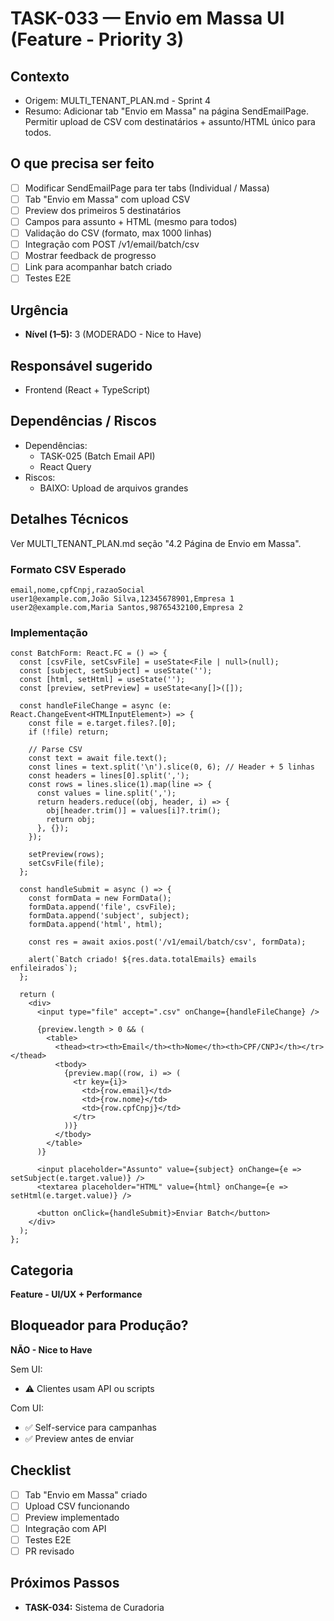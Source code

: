 # TASK-033 — Envio em Massa UI (Feature - Priority 3)

## Contexto
- Origem: MULTI_TENANT_PLAN.md - Sprint 4
- Resumo: Adicionar tab "Envio em Massa" na página SendEmailPage. Permitir upload de CSV com destinatários + assunto/HTML único para todos.

## O que precisa ser feito
- [ ] Modificar SendEmailPage para ter tabs (Individual / Massa)
- [ ] Tab "Envio em Massa" com upload CSV
- [ ] Preview dos primeiros 5 destinatários
- [ ] Campos para assunto + HTML (mesmo para todos)
- [ ] Validação do CSV (formato, max 1000 linhas)
- [ ] Integração com POST /v1/email/batch/csv
- [ ] Mostrar feedback de progresso
- [ ] Link para acompanhar batch criado
- [ ] Testes E2E

## Urgência
- **Nível (1–5):** 3 (MODERADO - Nice to Have)

## Responsável sugerido
- Frontend (React + TypeScript)

## Dependências / Riscos
- Dependências:
  - TASK-025 (Batch Email API)
  - React Query
- Riscos:
  - BAIXO: Upload de arquivos grandes

## Detalhes Técnicos

Ver MULTI_TENANT_PLAN.md seção "4.2 Página de Envio em Massa".

### Formato CSV Esperado

```csv
email,nome,cpfCnpj,razaoSocial
user1@example.com,João Silva,12345678901,Empresa 1
user2@example.com,Maria Santos,98765432100,Empresa 2
```

### Implementação

```tsx
const BatchForm: React.FC = () => {
  const [csvFile, setCsvFile] = useState<File | null>(null);
  const [subject, setSubject] = useState('');
  const [html, setHtml] = useState('');
  const [preview, setPreview] = useState<any[]>([]);

  const handleFileChange = async (e: React.ChangeEvent<HTMLInputElement>) => {
    const file = e.target.files?.[0];
    if (!file) return;

    // Parse CSV
    const text = await file.text();
    const lines = text.split('\n').slice(0, 6); // Header + 5 linhas
    const headers = lines[0].split(',');
    const rows = lines.slice(1).map(line => {
      const values = line.split(',');
      return headers.reduce((obj, header, i) => {
        obj[header.trim()] = values[i]?.trim();
        return obj;
      }, {});
    });

    setPreview(rows);
    setCsvFile(file);
  };

  const handleSubmit = async () => {
    const formData = new FormData();
    formData.append('file', csvFile);
    formData.append('subject', subject);
    formData.append('html', html);

    const res = await axios.post('/v1/email/batch/csv', formData);

    alert(`Batch criado! ${res.data.totalEmails} emails enfileirados`);
  };

  return (
    <div>
      <input type="file" accept=".csv" onChange={handleFileChange} />

      {preview.length > 0 && (
        <table>
          <thead><tr><th>Email</th><th>Nome</th><th>CPF/CNPJ</th></tr></thead>
          <tbody>
            {preview.map((row, i) => (
              <tr key={i}>
                <td>{row.email}</td>
                <td>{row.nome}</td>
                <td>{row.cpfCnpj}</td>
              </tr>
            ))}
          </tbody>
        </table>
      )}

      <input placeholder="Assunto" value={subject} onChange={e => setSubject(e.target.value)} />
      <textarea placeholder="HTML" value={html} onChange={e => setHtml(e.target.value)} />

      <button onClick={handleSubmit}>Enviar Batch</button>
    </div>
  );
};
```

## Categoria
**Feature - UI/UX + Performance**

## Bloqueador para Produção?
**NÃO - Nice to Have**

Sem UI:
- ⚠️ Clientes usam API ou scripts

Com UI:
- ✅ Self-service para campanhas
- ✅ Preview antes de enviar

## Checklist

- [ ] Tab "Envio em Massa" criado
- [ ] Upload CSV funcionando
- [ ] Preview implementado
- [ ] Integração com API
- [ ] Testes E2E
- [ ] PR revisado

## Próximos Passos

- **TASK-034:** Sistema de Curadoria
